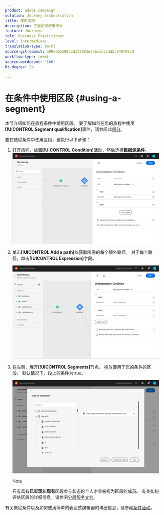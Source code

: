 ```yaml
---
product: adobe campaign
solution: Journey Orchestration
title: 使用区段
description: 了解如何使用细分
feature: Journeys
role: Business Practitioner
level: Intermediate
translation-type: tm+mt
source-git-commit: a99ad6a589bcd1f3083eabbcac35dd5c0497093d
workflow-type: tm+mt
source-wordcount: '166'
ht-degree: 2%

---
```



# 在条件中使用区段 {#using-a-segment}

本节介绍如何在旅程条件中使用区段。 要了解如何在您的旅程中使用&#x200B;**[!UICONTROL Segment qualification]**&#x200B;事件，请参阅此[部分](../building-journeys/segment-qualification-events.md)。

要在旅程条件中使用区段，请执行以下步骤：

1. 打开旅程，放置&#x200B;**[!UICONTROL Condition]**&#x200B;活动，然后选择&#x200B;**数据源条件**。
   ![](../assets/journey47.png)

1. 单击&#x200B;**[!UICONTROL Add a path]**&#x200B;以获取所需的每个额外路径。 对于每个路径，单击&#x200B;**[!UICONTROL Expression]**&#x200B;字段。

   ![](../assets/segment3.png)

1. 在左侧，展开&#x200B;**[!UICONTROL Segments]**&#x200B;节点。 拖放要用于您的条件的区段。 默认情况下，段上的条件为true。

   ![](../assets/segment4.png)

   >[!NOTE]
   >
   >只有具有&#x200B;**已实现**&#x200B;和&#x200B;**现有**&#x200B;区段参与状态的个人才会被视为区段的成员。 有关如何评估区段的详细信息，请参阅[分段服务文档](https://experienceleague.adobe.com/docs/experience-platform/segmentation/tutorials/evaluate-a-segment.html?lang=en#interpret-segment-results)。

有关旅程条件以及如何使用简单的表达式编辑器的详细信息，请参阅[条件活动](../building-journeys/condition-activity.md#about_condition)。